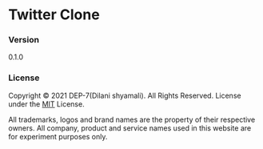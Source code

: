 # Twitter Clone

### Version
0.1.0

### License
Copyright © 2021 DEP-7(Dilani shyamali). All Rights Reserved. License under the [MIT](LICENSE) License.

All trademarks, logos and brand names are the property of their respective owners.
All company, product and service names used in this website are for experiment purposes only.
